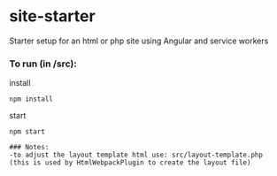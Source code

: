 # site-starter
Starter setup for an html or php site using Angular and service workers

### To run (in /src):
install
```
npm install
```
start
```
npm start

### Notes:
-to adjust the layout template html use: src/layout-template.php
(this is used by HtmlWebpackPlugin to create the layout file)
